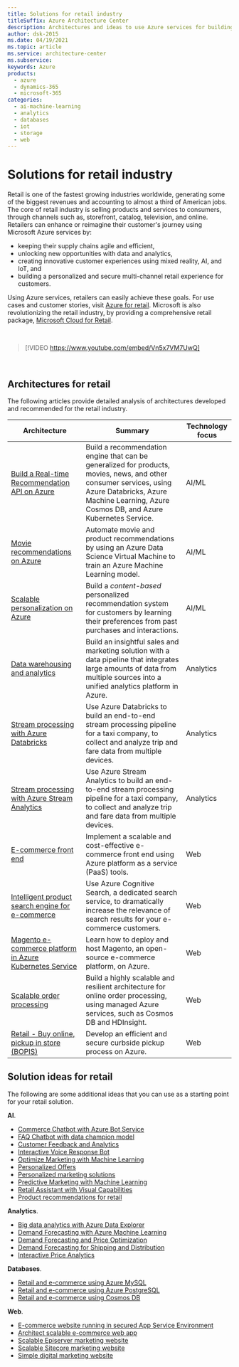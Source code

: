 ```yaml
---
title: Solutions for retail industry
titleSuffix: Azure Architecture Center
description: Architectures and ideas to use Azure services for building efficient, scalable, and reliable retail solutions.
author: dsk-2015
ms.date: 04/19/2021
ms.topic: article
ms.service: architecture-center
ms.subservice: 
keywords: Azure
products:
  - azure
  - dynamics-365
  - microsoft-365
categories:
  - ai-machine-learning
  - analytics
  - databases
  - iot
  - storage
  - web
---
```


# Solutions for retail industry

Retail is one of the fastest growing industries worldwide, generating some of the biggest revenues and accounting to almost a third of American jobs. The core of retail industry is selling products and services to consumers, through channels such as, storefront, catalog, television, and online. Retailers can enhance or reimagine their customer's journey using Microsoft Azure services by:

- keeping their supply chains agile and efficient,
- unlocking new opportunities with data and analytics,
- creating innovative customer experiences using mixed reality, AI, and IoT, and
- building a personalized and secure multi-channel retail experience for customers.

Using Azure services, retailers can easily achieve these goals. For use cases and customer stories, visit [Azure for retail](https://azure.microsoft.com/industries/retailers/). Microsoft is also revolutionizing the retail industry, by providing a comprehensive retail package, [Microsoft Cloud for Retail](https://www.microsoft.com/industry/retail/microsoft-cloud-for-retail).

<br>

> [!VIDEO https://www.youtube.com/embed/Vn5x7VM7UwQ]

<br>

## Architectures for retail

The following articles provide detailed analysis of architectures developed and recommended for the retail industry.

| Architecture | Summary | Technology focus |
| ------- | ------- | ------- |
| [Build a Real-time Recommendation API on Azure](../reference-architectures/ai/real-time-recommendation.yml) | Build a recommendation engine that can be generalized for products, movies, news, and other consumer services, using Azure Databricks, Azure Machine Learning, Azure Cosmos DB, and Azure Kubernetes Service. | AI/ML |
| [Movie recommendations on Azure](../example-scenario/ai/movie-recommendations.yml) | Automate movie and product recommendations by using an Azure Data Science Virtual Machine to train an Azure Machine Learning model. | AI/ML |
| [Scalable personalization on Azure](../example-scenario/ai/scalable-personalization.yml) | Build a *content-based* personalized recommendation system for customers by learning their preferences from past purchases and interactions. | AI/ML |
| [Data warehousing and analytics](../example-scenario/data/data-warehouse.yml) | Build an insightful sales and marketing solution with a data pipeline that integrates large amounts of data from multiple sources into a unified analytics platform in Azure. | Analytics |
| [Stream processing with Azure Databricks](../reference-architectures/data/stream-processing-databricks.yml) | Use Azure Databricks to build an end-to-end stream processing pipeline for a taxi company, to collect and analyze trip and fare data from multiple devices. | Analytics |
| [Stream processing with Azure Stream Analytics](../reference-architectures/data/stream-processing-stream-analytics.yml) | Use Azure Stream Analytics to build an end-to-end stream processing pipeline for a taxi company, to collect and analyze trip and fare data from multiple devices. | Analytics |
| [E-commerce front end](../example-scenario/apps/ecommerce-scenario.yml) | Implement a scalable and cost-effective e-commerce front end using Azure platform as a service (PaaS) tools. | Web |
| [Intelligent product search engine for e-commerce](../example-scenario/apps/ecommerce-search.yml) | Use Azure Cognitive Search, a dedicated search service, to dramatically increase the relevance of search results for your e-commerce customers. | Web |
| [Magento e-commerce platform in Azure Kubernetes Service](../example-scenario/magento/magento-azure.yml) | Learn how to deploy and host Magento, an open-source e-commerce platform, on Azure. | Web |
| [Scalable order processing](../example-scenario/data/ecommerce-order-processing.yml) | Build a highly scalable and resilient architecture for online order processing, using managed Azure services, such as Cosmos DB and HDInsight. | Web |
| [Retail - Buy online, pickup in store (BOPIS)](../example-scenario/iot/vertical-buy-online-pickup-in-store.yml) | Develop an efficient and secure curbside pickup process on Azure. | Web |

## Solution ideas for retail

The following are some additional ideas that you can use as a starting point for your retail solution.

**AI**.

- [Commerce Chatbot with Azure Bot Service](../solution-ideas/articles/commerce-chatbot.yml)
- [FAQ Chatbot with data champion model](../solution-ideas/articles/faq-chatbot-with-data-champion-model.yml)
- [Customer Feedback and Analytics](../solution-ideas/articles/customer-feedback-and-analytics.yml)
- [Interactive Voice Response Bot](../solution-ideas/articles/interactive-voice-response-bot.yml)
- [Optimize Marketing with Machine Learning](../solution-ideas/articles/optimize-marketing-with-machine-learning.yml)
- [Personalized Offers](../solution-ideas/articles/personalized-offers.yml)
- [Personalized marketing solutions](../solution-ideas/articles/personalized-marketing.yml)
- [Predictive Marketing with Machine Learning](../solution-ideas/articles/predictive-marketing-campaigns-with-machine-learning-and-spark.yml)
- [Retail Assistant with Visual Capabilities](../solution-ideas/articles/retail-assistant-or-vacation-planner-with-visual-capabilities.yml)
- [Product recommendations for retail](../solution-ideas/articles/product-recommendations.yml)

**Analytics**.

- [Big data analytics with Azure Data Explorer](../solution-ideas/articles/big-data-azure-data-explorer.yml)
- [Demand Forecasting with Azure Machine Learning](../solution-ideas/articles/demand-forecasting.yml)
- [Demand Forecasting and Price Optimization](../solution-ideas/articles/demand-forecasting-price-optimization-marketing.yml)
- [Demand Forecasting for Shipping and Distribution](../solution-ideas/articles/demand-forecasting-for-shipping-and-distribution.yml)
- [Interactive Price Analytics](../solution-ideas/articles/interactive-price-analytics.yml)

**Databases**.

- [Retail and e-commerce using Azure MySQL](../solution-ideas/articles/retail-and-ecommerce-using-azure-database-for-mysql.yml)
- [Retail and e-commerce using Azure PostgreSQL](../solution-ideas/articles/retail-and-ecommerce-using-azure-database-for-postgresql.yml)
- [Retail and e-commerce using Cosmos DB](../solution-ideas/articles/retail-and-e-commerce-using-cosmos-db.yml)

**Web**.

- [E-commerce website running in secured App Service Environment](../solution-ideas/articles/ecommerce-website-running-in-secured-ase.yml)
- [Architect scalable e-commerce web app](../solution-ideas/articles/scalable-ecommerce-web-app.yml)
- [Scalable Episerver marketing website](../solution-ideas/articles/digital-marketing-episerver.yml)
- [Scalable Sitecore marketing website](../solution-ideas/articles/digital-marketing-sitecore.yml)
- [Simple digital marketing website](../solution-ideas/articles/digital-marketing-smb.yml)
